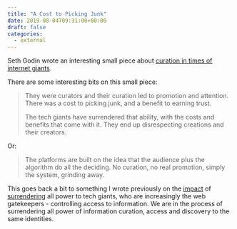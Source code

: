 ```yaml
---
title: "A Cost to Picking Junk"
date: 2019-08-04T09:31:00+00:00
draft: false
categories:
  - external
---
```


Seth Godin wrote an interesting small piece about [curation in times of internet giants](https://seths.blog/2019/07/surrendering-curation-and-promotion/).

There are some interesting bits on this small piece:

> They were curators and their curation led to promotion and attention. There was a cost to picking junk, and a benefit to earning trust.
>
> The tech giants have surrendered that ability, with the costs and benefits that come with it. They end up disrespecting creations and their creators.

Or:

> The platforms are built on the idea that the audience plus the algorithm do all the deciding. No curation, no real promotion, simply the system, grinding away.

This goes back a bit to something I wrote previously on the [impact](https://hugomartins.io/blog/googles-nemesis.../) of [surrendering](https://hugomartins.io/blog/the-webs-future/) all power to tech giants, who are increasingly the web gatekeepers - controlling access to information. We are in the process of surrendering all power of information curation, access and discovery to the same identities.
